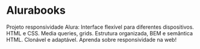 # Alurabooks
Projeto responsividade Alura: Interface flexível para diferentes dispositivos. HTML e CSS. Media queries, grids. Estrutura organizada, BEM e semântica HTML. Clonável e adaptável. Aprenda sobre responsividade na web!
